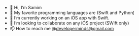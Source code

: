 - 👋 Hi, I’m Samim
- 👀 My favorite programming languages are (Swift and Python)
- 🌱 I’m currently working on an iOS app with Swift. 
- 💞️ I’m looking to collaborate on any iOS project (SWift only)
- 📫 How to reach me @developerminds@gmail.com

<!---
sammyHa/sammyHa is a ✨ special ✨ repository because its `README.md` (this file) appears on your GitHub profile.
You can click the Preview link to take a look at your changes.
--->

